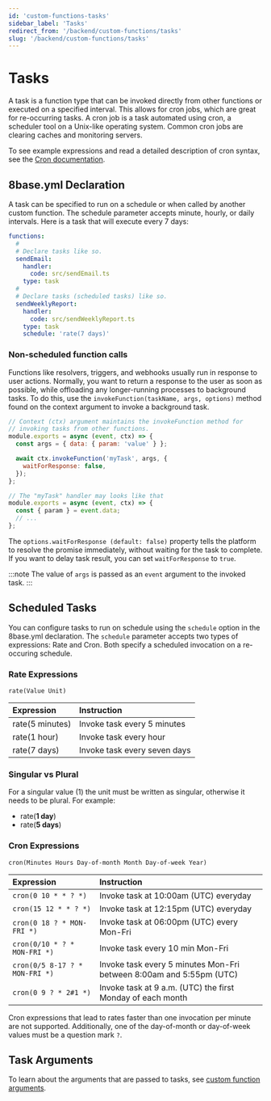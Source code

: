 ```yaml
---
id: 'custom-functions-tasks'
sidebar_label: 'Tasks'
redirect_from: '/backend/custom-functions/tasks'
slug: '/backend/custom-functions/tasks'
---
```

# Tasks

A task is a function type that can be invoked directly from other functions or executed on a specified interval. This allows for cron jobs, which are great for re-occurring tasks. A cron job is a task automated using cron, a scheduler tool on a Unix-like operating system. Common cron jobs are  clearing caches and monitoring servers.

To see example expressions and read a detailed description of cron syntax, see the [Cron documentation](https://docs.aws.amazon.com/lambda/latest/dg/tutorial-scheduled-events-schedule-expressions.html?shortFooter=true).

## 8base.yml Declaration

A task can be specified to run on a schedule or when called by another custom function. The schedule parameter accepts minute, hourly, or daily intervals. Here is a task that will execute every 7 days:

```yaml
functions:
  #
  # Declare tasks like so.
  sendEmail:
    handler:
      code: src/sendEmail.ts
    type: task
  #
  # Declare tasks (scheduled tasks) like so.
  sendWeeklyReport:
    handler:
      code: src/sendWeeklyReport.ts
    type: task
    schedule: 'rate(7 days)'
```

### Non-scheduled function calls

Functions like resolvers, triggers, and webhooks usually run in response to user actions. Normally, you want to return a response to the user as soon as possible, while offloading any longer-running processes to background tasks. To do this, use the `invokeFunction(taskName, args, options)` method found on the context argument to invoke a background task.

```javascript
// Context (ctx) argument maintains the invokeFunction method for
// invoking tasks from other functions.
module.exports = async (event, ctx) => {
  const args = { data: { param: 'value' } };

  await ctx.invokeFunction('myTask', args, {
    waitForResponse: false,
  });
};

// The "myTask" handler may looks like that
module.exports = async (event, ctx) => {
  const { param } = event.data;
  // ...
};
```

The `options.waitForResponse (default: false)` property tells the platform to resolve the promise immediately, without waiting for the task to complete. If you want to delay task result, you can set `waitForResponse` to `true`.

:::note 
The value of `args` is passed as an `event` argument to the invoked task.
:::

## Scheduled Tasks

You can configure tasks to run on schedule using the `schedule` option in the 8base.yml declaration. The `schedule` parameter accepts two types of expressions: Rate and Cron. Both specify a scheduled invocation on a re-occuring schedule.

### Rate Expressions

`rate(Value Unit)`

| Expression      | Instruction                  |
| :-------------- | :--------------------------- |
| rate(5 minutes) | Invoke task every 5 minutes  |
| rate(1 hour)    | Invoke task every hour       |
| rate(7 days)    | Invoke task every seven days |

### Singular vs Plural

For a singular value (1) the unit must be written as singular, otherwise it needs to be plural. For example: 
- rate(**1 day**) 
- rate(**5 days**)

### Cron Expressions

`cron(Minutes Hours Day-of-month Month Day-of-week Year)`

| Expression                     | Instruction                                                         |
| :----------------------------- | :------------------------------------------------------------------ |
| `cron(0 10 * * ? *)`           | Invoke task at 10:00am (UTC) everyday                               |
| `cron(15 12 * * ? *)`          | Invoke task at 12:15pm (UTC) everyday                               |
| `cron(0 18 ? * MON-FRI *)`     | Invoke task at 06:00pm (UTC) every Mon-Fri                          |
| `cron(0/10 * ? * MON-FRI *)`   | Invoke task every 10 min Mon-Fri                                    |
| `cron(0/5 8-17 ? * MON-FRI *)` | Invoke task every 5 minutes Mon-Fri between 8:00am and 5:55pm (UTC) |
| `cron(0 9 ? * 2#1 *)`          | Invoke task at 9 a.m. (UTC) the first Monday of each month          |

Cron expressions that lead to rates faster than one invocation per minute are not supported. Additionally, one of the day-of-month or day-of-week values must be a question mark `?`.

## Task Arguments

To learn about the arguments that are passed to tasks, see [custom function arguments](/backend/custom-functions/#custom-function-arguments).
